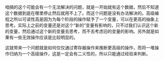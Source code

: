 咱搞的这个可能会有一个无法解决的问题，就是一开始就有这个数据，然后不知道这个数据到底在哪里停止然后就用不上了。而这个问题是没有办法解决的。高级编程之所以可读性高是因为为每个阶段的操作赋予了一个变量，可以在更高的抽象上思考。实际上之前的变量还是对这个“新的”变量有影响的，只不过我们认识这个新的变量，然后通过这个新的变量去思考，而不去考虑旧的变量的影响。另外就是如果有一些无效操作应该是比较明显的。

这就带来一个问题就是如何仅仅通过寄存器操作来推断更高级的操作，而将一堆操作归纳为一个高级操作，这是一定会有二义性的，所以只能通过经验来判断。